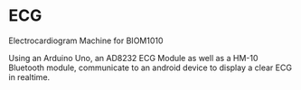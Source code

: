 # **ECG**
Electrocardiogram Machine for BIOM1010

Using an Arduino Uno, an AD8232 ECG Module as well as a HM-10 Bluetooth module, communicate to an android device to display a clear ECG in realtime.
